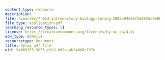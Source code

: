 ```yaml
---
content_type: resource
description: ''
file: /courses/7-014-introductory-biology-spring-2005/94065f559955c9e9b99aab84066c737e_5WqgNOSoD_M.pdf
file_type: application/pdf
learning_resource_types: []
license: https://creativecommons.org/licenses/by-nc-sa/4.0/
ocw_type: OCWFile
resourcetype: Document
title: 3play pdf file
uid: 94065f55-9955-c9e9-b99a-ab84066c737e
---
```

